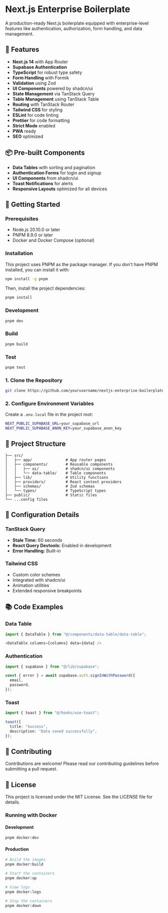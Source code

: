 # Next.js Enterprise Boilerplate

A production-ready Next.js boilerplate equipped with enterprise-level features like authentication, authorization, form handling, and data management.

## 🚀 Features

- **Next.js 14** with App Router
- **Supabase Authentication**
- **TypeScript** for robust type safety
- **Form Handling** with Formik
- **Validation** using Zod
- **UI Components** powered by shadcn/ui
- **State Management** via TanStack Query
- **Table Management** using TanStack Table
- **Routing** with TanStack Router
- **Tailwind CSS** for styling
- **ESLint** for code linting
- **Prettier** for code formatting
- **Strict Mode** enabled
- **PWA** ready
- **SEO** optimized

## 📦 Pre-built Components

- **Data Tables** with sorting and pagination
- **Authentication Forms** for login and signup
- **UI Components** from shadcn/ui
- **Toast Notifications** for alerts
- **Responsive Layouts** optimized for all devices

## 🚀 Getting Started

### Prerequisites

- Node.js 20.10.0 or later
- PNPM 8.9.0 or later
- Docker and Docker Compose (optional)

### Installation

This project uses PNPM as the package manager. If you don't have PNPM installed, you can install it with:

```bash
npm install -g pnpm
```

Then, install the project dependencies:

```bash
pnpm install
```

### Development

```bash
pnpm dev
```

### Build

```bash
pnpm build
```

### Test

```bash
pnpm test
```

### 1. Clone the Repository

```bash
git clone https://github.com/yourusername/nextjs-enterprise-boilerplate.git
```

### 2. Configure Environment Variables

Create a `.env.local` file in the project root:

```bash
NEXT_PUBLIC_SUPABASE_URL=your_supabase_url
NEXT_PUBLIC_SUPABASE_ANON_KEY=your_supabase_anon_key
```

## 📁 Project Structure

```
├── src/
│   ├── app/               # App router pages
│   ├── components/        # Reusable components
│   │   ├── ui/            # shadcn/ui components
│   │   └── data-table/    # Table components
│   ├── lib/               # Utility functions
│   ├── providers/         # React context providers
│   ├── schemas/           # Zod schemas
│   └── types/             # TypeScript types
├── public/                # Static files
└── ...config files
```

## 🔧 Configuration Details

### TanStack Query

- **Stale Time:** 60 seconds
- **React Query Devtools:** Enabled in development
- **Error Handling:** Built-in

### Tailwind CSS

- Custom color schemes
- Integrated with shadcn/ui
- Animation utilities
- Extended responsive breakpoints

## 📚 Code Examples

### Data Table

```typescript
import { DataTable } from "@/components/data-table/data-table";

<DataTable columns={columns} data={data} />
```

### Authentication

```typescript
import { supabase } from "@/lib/supabase";

const { error } = await supabase.auth.signInWithPassword({
  email,
  password,
});
```

### Toast

```typescript
import { toast } from "@/hooks/use-toast";

toast({
  title: "Success",
  description: "Data saved successfully",
});
```

## 🤝 Contributing

Contributions are welcome! Please read our contributing guidelines before submitting a pull request.

## 📄 License

This project is licensed under the MIT License. See the LICENSE file for details.

### Running with Docker

#### Development

```bash
pnpm docker:dev
```

#### Production

```bash
# Build the images
pnpm docker:build

# Start the containers
pnpm docker:up

# View logs
pnpm docker:logs

# Stop the containers
pnpm docker:down
```

